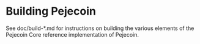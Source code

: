 Building Pejecoin
================

See doc/build-*.md for instructions on building the various
elements of the Pejecoin Core reference implementation of Pejecoin.
